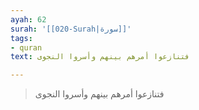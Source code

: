```yaml
---
ayah: 62
surah: '[[020-Surah|سورة]]'
tags:
- quran
text: فتنازعوا أمرهم بينهم وأسروا النجوى

---
```

> فتنازعوا أمرهم بينهم وأسروا النجوى
